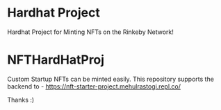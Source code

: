 # Hardhat Project

Hardhat Project for Minting NFTs on the Rinkeby Network!

# NFTHardHatProj

Custom Startup NFTs can be minted easily.
This repository supports the backend to - https://nft-starter-project.mehulrastogi.repl.co/

Thanks :)
